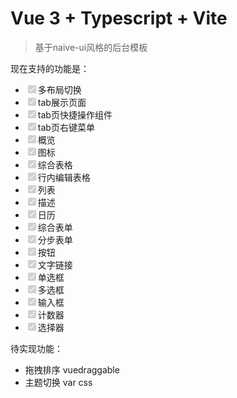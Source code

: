 # Vue 3 + Typescript + Vite

> 基于naive-ui风格的后台模板

现在支持的功能是：  
*  <input type='checkbox' disabled checked>多布局切换</input>
*  <input type='checkbox' disabled checked>tab展示页面</input>
*  <input type='checkbox' disabled checked>tab页快捷操作组件</input>
*  <input type='checkbox' disabled checked>tab页右键菜单</input>
*  <input type='checkbox' disabled checked>概览</input>
*  <input type='checkbox' disabled checked>图标</input>
*  <input type='checkbox' disabled checked>综合表格</input>
*  <input type='checkbox' disabled checked>行内编辑表格</input>
*  <input type='checkbox' disabled checked>列表</input>
*  <input type='checkbox' disabled checked>描述</input>
*  <input type='checkbox' disabled checked>日历</input>
*  <input type='checkbox' disabled checked>综合表单</input>
*  <input type='checkbox' disabled checked>分步表单</input>
*  <input type='checkbox' disabled checked>按钮</input>
*  <input type='checkbox' disabled checked>文字链接</input>
*  <input type='checkbox' disabled checked>单选框</input>
*  <input type='checkbox' disabled checked>多选框</input>
*  <input type='checkbox' disabled checked>输入框</input>
*  <input type='checkbox' disabled checked>计数器</input>
*  <input type='checkbox' disabled checked>选择器</input>

待实现功能：  
* 拖拽排序  vuedraggable   
* 主题切换  var css

